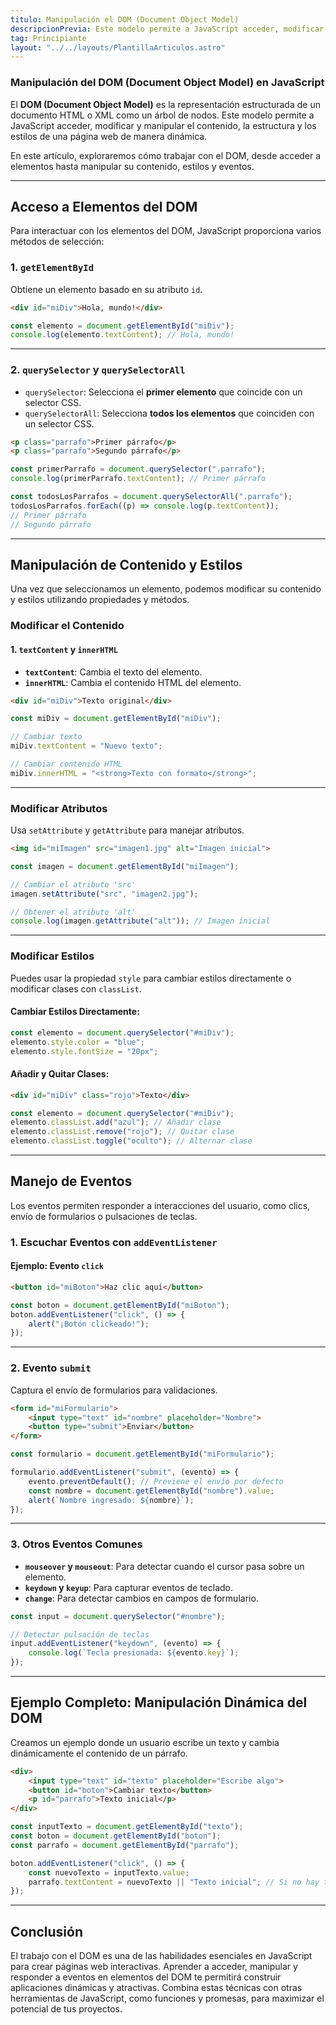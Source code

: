```yaml
---
titulo: Manipulación el DOM (Document Object Model)
descripcionPrevia: Este modelo permite a JavaScript acceder, modificar y manipular el contenido, la estructura y los estilos de una página web de manera dinámica.
tag: Principiante
layout: "../../layouts/PlantillaArticulos.astro"
---
```



### Manipulación del DOM (Document Object Model) en JavaScript

El **DOM (Document Object Model)** es la representación estructurada de un documento HTML o XML como un árbol de nodos. Este modelo permite a JavaScript acceder, modificar y manipular el contenido, la estructura y los estilos de una página web de manera dinámica.

En este artículo, exploraremos cómo trabajar con el DOM, desde acceder a elementos hasta manipular su contenido, estilos y eventos.

---

## Acceso a Elementos del DOM

Para interactuar con los elementos del DOM, JavaScript proporciona varios métodos de selección:

### 1. `getElementById`
Obtiene un elemento basado en su atributo `id`.

```html
<div id="miDiv">Hola, mundo!</div>
```

```javascript
const elemento = document.getElementById("miDiv");
console.log(elemento.textContent); // Hola, mundo!
```

---

### 2. `querySelector` y `querySelectorAll`
- `querySelector`: Selecciona el **primer elemento** que coincide con un selector CSS.
- `querySelectorAll`: Selecciona **todos los elementos** que coinciden con un selector CSS.

```html
<p class="parrafo">Primer párrafo</p>
<p class="parrafo">Segundo párrafo</p>
```

```javascript
const primerParrafo = document.querySelector(".parrafo");
console.log(primerParrafo.textContent); // Primer párrafo

const todosLosParrafos = document.querySelectorAll(".parrafo");
todosLosParrafos.forEach((p) => console.log(p.textContent));
// Primer párrafo
// Segundo párrafo
```

---

## Manipulación de Contenido y Estilos

Una vez que seleccionamos un elemento, podemos modificar su contenido y estilos utilizando propiedades y métodos.

### Modificar el Contenido
#### 1. `textContent` y `innerHTML`
- **`textContent`**: Cambia el texto del elemento.
- **`innerHTML`**: Cambia el contenido HTML del elemento.

```html
<div id="miDiv">Texto original</div>
```

```javascript
const miDiv = document.getElementById("miDiv");

// Cambiar texto
miDiv.textContent = "Nuevo texto";

// Cambiar contenido HTML
miDiv.innerHTML = "<strong>Texto con formato</strong>";
```

---

### Modificar Atributos
Usa `setAttribute` y `getAttribute` para manejar atributos.

```html
<img id="miImagen" src="imagen1.jpg" alt="Imagen inicial">
```

```javascript
const imagen = document.getElementById("miImagen");

// Cambiar el atributo 'src'
imagen.setAttribute("src", "imagen2.jpg");

// Obtener el atributo 'alt'
console.log(imagen.getAttribute("alt")); // Imagen inicial
```

---

### Modificar Estilos
Puedes usar la propiedad `style` para cambiar estilos directamente o modificar clases con `classList`.

#### Cambiar Estilos Directamente:
```javascript
const elemento = document.querySelector("#miDiv");
elemento.style.color = "blue";
elemento.style.fontSize = "20px";
```

#### Añadir y Quitar Clases:
```html
<div id="miDiv" class="rojo">Texto</div>
```

```javascript
const elemento = document.querySelector("#miDiv");
elemento.classList.add("azul"); // Añadir clase
elemento.classList.remove("rojo"); // Quitar clase
elemento.classList.toggle("oculto"); // Alternar clase
```

---

## Manejo de Eventos

Los eventos permiten responder a interacciones del usuario, como clics, envío de formularios o pulsaciones de teclas.

### 1. Escuchar Eventos con `addEventListener`

#### Ejemplo: Evento `click`
```html
<button id="miBoton">Haz clic aquí</button>
```

```javascript
const boton = document.getElementById("miBoton");
boton.addEventListener("click", () => {
    alert("¡Botón clickeado!");
});
```

---

### 2. Evento `submit`
Captura el envío de formularios para validaciones.

```html
<form id="miFormulario">
    <input type="text" id="nombre" placeholder="Nombre">
    <button type="submit">Enviar</button>
</form>
```

```javascript
const formulario = document.getElementById("miFormulario");

formulario.addEventListener("submit", (evento) => {
    evento.preventDefault(); // Previene el envío por defecto
    const nombre = document.getElementById("nombre").value;
    alert(`Nombre ingresado: ${nombre}`);
});
```

---

### 3. Otros Eventos Comunes
- **`mouseover` y `mouseout`**: Para detectar cuando el cursor pasa sobre un elemento.
- **`keydown` y `keyup`**: Para capturar eventos de teclado.
- **`change`**: Para detectar cambios en campos de formulario.

```javascript
const input = document.querySelector("#nombre");

// Detectar pulsación de teclas
input.addEventListener("keydown", (evento) => {
    console.log(`Tecla presionada: ${evento.key}`);
});
```

---

## Ejemplo Completo: Manipulación Dinámica del DOM

Creamos un ejemplo donde un usuario escribe un texto y cambia dinámicamente el contenido de un párrafo.

```html
<div>
    <input type="text" id="texto" placeholder="Escribe algo">
    <button id="boton">Cambiar texto</button>
    <p id="parrafo">Texto inicial</p>
</div>
```

```javascript
const inputTexto = document.getElementById("texto");
const boton = document.getElementById("boton");
const parrafo = document.getElementById("parrafo");

boton.addEventListener("click", () => {
    const nuevoTexto = inputTexto.value;
    parrafo.textContent = nuevoTexto || "Texto inicial"; // Si no hay texto, mostrar el texto inicial
});
```

---

## Conclusión

El trabajo con el DOM es una de las habilidades esenciales en JavaScript para crear páginas web interactivas. Aprender a acceder, manipular y responder a eventos en elementos del DOM te permitirá construir aplicaciones dinámicas y atractivas. Combina estas técnicas con otras herramientas de JavaScript, como funciones y promesas, para maximizar el potencial de tus proyectos.